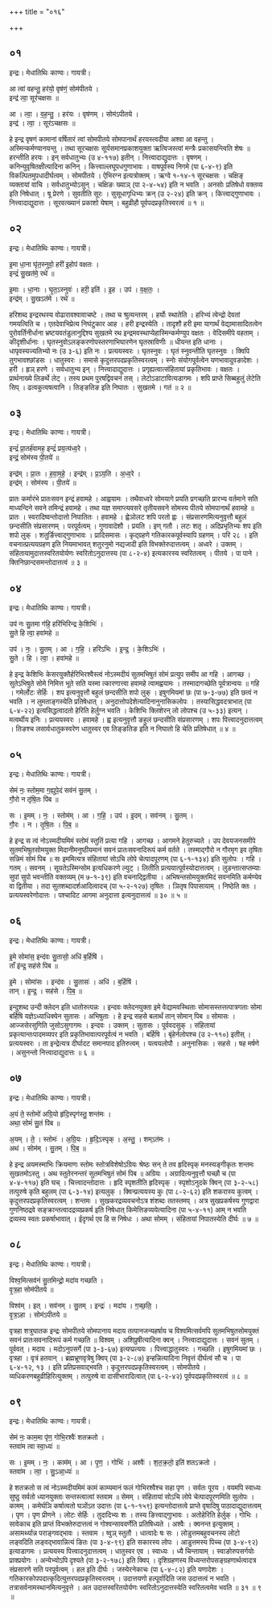 +++
title = "०१६"

+++


## ०१
इन्द्रः। मेधातिथिः काण्वः। गायत्री।

आ त्वा॑ वहन्तु॒ हर॑यो॒ वृष॑णं॒ सोम॑पीतये ।  
इन्द्र॑ त्वा॒ सूर॑चक्षसः ॥

आ । त्वा॒ । व॒ह॒न्तु॒ । हर॑यः । वृष॑णम् । सोम॑ऽपीतये ।  
इन्द्र॑ । त्वा॒ । सूर॑ऽचक्षसः ॥

हे इन्द्र वृषणं कामानां वर्षितारं त्वां सोमपीतये सोमपानार्थं हरयस्त्वदीया अश्वा आ वहन्तु । अस्मिन्कर्मण्यानयन्तु । तथा सूरचक्षसः सूर्यसमानप्रकाशयुक्ता ऋत्विजस्त्वां मन्त्रैः प्रकासयन्त्विति शेषः ॥ हरन्तीति हरयः । इन् सर्वधातुभ्यः (उ ४-११७) इतीन् । नित्त्वादाद्युदात्तः । वृषणम् । कनिन्युवृषितक्षीत्यादिना कनिन् । कित्त्वाल्लघूपधगुणाभावः । वाषपूर्वस्य निगमे (पा ६-४-९) इति विकल्पितमुपधादीर्घत्वम् । सोमपीतये । ऐभिरग्न इत्यत्रोक्तम् । ऋग्वे १-१४-१ सूरचक्षसः । चक्षिङ् व्यक्तायां वाचि । सर्वधातुभ्योऽसुन् । चक्षिङः ख्याञ् (पा २-४-५४) इति न भवति । अनसोः प्रतिषेधो वक्तव्य इति निषेधात् । षू प्रेरणे । सुवतीति सूरः । सुसूधागृधिभ्यः क्रन् (उ २-२४) इति क्रन् । कित्त्वाद्गुणाभावः । नित्त्वादाद्युदात्तः । सूरवत्ख्यानं प्रकाशो येषाम् । बहुव्रीहौ पूर्वपदप्रकृतिस्वरत्वं ॥ १ ॥

## ०२
इन्द्रः। मेधातिथिः काण्वः। गायत्री।

इ॒मा धा॒ना घृ॑त॒स्नुवो॒ हरी॑ इ॒होप॑ वक्षतः ।  
इन्द्रं॑ सु॒खत॑मे॒ रथे॑ ॥

इ॒माः । धा॒नाः । घृ॒त॒ऽस्नुवः॑ । हरी॒ इति॑ । इ॒ह । उप॑ । व॒क्ष॒तः॒ ।  
इन्द्र॑म् । सु॒खऽत॑मे । रथे॑ ॥

हरिशब्द इन्द्ररथस्य वोढारावश्वावाचष्टे । तथा च श्रुत्यन्तरम् । हर्योः स्थातेति । हरिभ्यं त्वेन्द्रो देवतां गमयत्विति च । एतदेवाभिप्रेत्य निघंटुकार आह । हरी इन्द्रस्येति । तादृशौ हरी इमा यागार्थं वेद्यामासादितत्वेन पुरोवर्तिनीर्धाना भ्रष्टयवतंडुलानुद्दिश्य सुखतमे रथ इन्द्रमवस्थाप्येहास्मिन्कर्मण्युप वक्षतः । वेदिसमीपे वहताम् । कीदृशीर्धानाः । घृतस्नुवोऽलङ्करणोपस्तरणाभिघारणेन घृतस्राविणीः ॥ धीयन्त इति धानाः । धापृवस्यज्यतिभ्यो नः (उ ३-६) इति नः । प्रत्ययस्वरः । घृतस्नुवः । घृतं स्नुवन्तीति घृतस्नुवः । क्विपि तुगभावश्छांडसः । धातुस्वरः । समासे कृदुत्तरपदप्रकृतिस्वरत्वम् । स्नोः संयोगपूर्वत्वेन यणभावादुवङादेशः । हरी । हृञ् हरणे । सर्वधातुभ्य इन् । नित्त्वादाद्युदात्तः । प्रगृह्यत्वात्संहितायां प्रकृतिभावः । वक्षतः । प्रार्थनाख्ये लिङर्थे लेट् । तस्य प्रथम पुरषद्विवचनं तस् । लेटोऽडाटावित्यडागमः । शपि प्राप्ते सिब्बहुलुं लेटेति सिप् । ढत्वकुत्वषत्वानि । तिङ्ङतिङ इति निघातः । सुखतमे । गतं ॥ २ ॥

## ०३
इन्द्रः। मेधातिथिः काण्वः। गायत्री।

इन्द्रं॑ प्रा॒तर्ह॑वामह॒ इन्द्रं॑ प्रय॒त्य॑ध्व॒रे ।  
इन्द्रं॒ सोम॑स्य पी॒तये॑ ॥

इन्द्र॑म् । प्रा॒तः । ह॒वा॒म॒हे॒ । इन्द्र॑म् । प्र॒ऽय॒ति । अ॒ध्व॒रे ।  
इन्द्र॑म् । सोम॑स्य । पी॒तये॑ ॥

प्रातः कर्मारंभे प्रातःसवन इन्द्रं हवामहे । आह्वयामः । तथैवाध्वरे सोमयागे प्रयति प्रगच्छति प्रारभ्य वर्तमाने सति माध्यन्दिने सवने तमिन्द्रं हवामहे । तथा यज्ञ समाप्त्यवसरे तृतीयसवने सोमस्य पीतये सोमपानार्थं हवामहे ॥ प्रातः । स्वरादिष्वन्तोदात्तो निपातितः । हवामहे । ह्वेञोलट शपि परतो ह्वः । संप्रसारणमित्यनुवृत्तौ बहुलं छन्दसीति संप्रसारणम् । परपूर्वत्वम् । गुणावादेशौ । प्रयति । इण् गतौ । लटः शतृ । अदिप्रभृतिभ्यः शप इति शपो लुक् । शतुर्ङित्त्वाद्गुणाभावः । प्रादिसमासः । कृद्ग्रहणे गतिकारकपूर्वस्यापि ग्रहणम् । परि २८ । इति वचनात्प्रत्ययग्रहण इति नियमाभावत् शतुरनुमो नद्यजादी इति विभक्तेरुदात्तत्वम् । अध्वरे । उक्तम् । संहितायामुदात्तस्वरितयोर्यणः स्वरितोऽनुदात्तस्य (पा ८-२-४) इत्यकारस्य स्वरितत्वम् । पीतये । पा पाने । क्तिनिछान्दसमन्तोदात्तत्वं ॥ ३ ॥

## ०४
इन्द्रः। मेधातिथिः काण्वः। गायत्री।

उप॑ नः सु॒तमा ग॑हि॒ हरि॑भिरिन्द्र के॒शिभिः॑ ।  
सु॒ते हि त्वा॒ हवा॑महे ॥

उप॑ । नः॒ । सु॒तम् । आ । ग॒हि॒ । हरि॑ऽभिः । इ॒न्द्र॒ । के॒शिऽभिः॑ ।  
सु॒ते । हि । त्वा॒ । हवा॑महे ॥

हे इन्द्र केशिभिः केसरयुक्तैर्हरिभिरश्वैस्त्वं नोऽस्मदीयं सुतमभिषुतं सोमं प्रत्युप समीप आ गहि । आगच्छ । सुतेऽभिषुते सोमे निमित्त भूते सति यस्मा त्कारणात्त्वा हवामहे त्वामह्वयामः । तस्मादागच्छेति पूर्वत्रान्वयः ॥ गहि । गमेर्लोटः सेर्हिः । शप इत्यनुवृत्तौ बहुलं छन्दसीति शपो लुक् । इषुगमियमां छः (पा ७-३-७७) इति छत्वं न भवति । न लुमताङ्गस्येति प्रतिषेधात् । अनुदात्तोपदेशेत्यादिनानुनासिकलोपः । तस्यासिद्धवदत्राभात् (पा ६-४-२२) इत्यसिद्धत्वादतो हेरिति हेर्लुग्न भवति । केशिभिः क्लिशेरन् लो लोपश्च (उ ५-३३) इत्यन् । मत्वर्थीय इनिः । प्रत्ययस्वरः । हवामहे । ह्व इत्यनुवृत्तौ ङहुलं छन्दसीति संप्रसारणम् । शपः पित्त्वादनुदात्तत्वम् । तिङश्च लसार्वधातुकस्वरेण धातुस्वर एव तिङ्ङतिङ इति न निघातो हि चेति प्रतिषेधात् ॥ ४ ॥

## ०५
इन्द्रः। मेधातिथिः काण्वः। गायत्री।

सेमं नः॒ स्तोम॒मा ग॒ह्युपे॒दं सव॑नं सु॒तम् ।  
गौ॒रो न तृ॑षि॒तः पि॑ब ॥

सः । इ॒मम् । नः॒ । स्तोम॑म् । आ । ग॒हि॒ । उप॑ । इ॒दम् । सव॑नम् । सु॒तम् ।  
गौ॒रः । न । तृ॒षि॒तः । पि॒ब॒ ॥

हे इन्द्र स त्वं नोऽस्मदीयमिमं स्तोमं स्तुतिं प्रत्या गहि । आगच्छ । आगमने हेतुरुच्यते । उप देवयजनसमीपे सुतमभिषुतसोमयुक्त मिदानीमनुष्ठीयमानं सवनं प्रातःसवनादिरूपं कर्म वर्तते । तस्माद्गौरो न गौरमृग इव तृषितः सन्निमं सोमं पिब ॥ सः इममित्यत्र संहितायां सोऽचि लोपे चेत्पादपूरणम् (पा ६-१-१३४) इति सुलोपः । गहि । गतम् । सवनम् । सूयतेऽस्मिन्सोम इत्यधिकरणे ल्युट् । लितीति प्रत्ययात्पूर्वस्योदात्तत्वम् । लुडन्तात्सप्तम्याः सुपां सुपो भवन्तीति वक्तव्यम् (म ७-१-३९) इति वचनाद्द्वितीया । अभिषन्तसोमयुक्तमिदं सवनमिति कर्मण्येव वा द्वितीया । तदा सुतशब्दादर्शआदित्वादच् (पा ५-२-१२७) तृषितः । ञितृष पिपासायाम् । निष्ठेति क्तः । प्रत्ययस्वरेणोदात्तः । पश्चादिट आगमा अनुदात्ता इत्यनुदात्तत्वं ॥ ३० ॥ ५ ॥

## ०६
इन्द्रः। मेधातिथिः काण्वः। गायत्री।

इ॒मे सोमा॑स॒ इन्द॑वः सु॒तासो॒ अधि॑ ब॒र्हिषि॑ ।  
ताँ इ॑न्द्र॒ सह॑से पिब ॥

इ॒मे । सोमा॑सः । इन्द॑वः । सु॒तासः॑ । अधि॑ । ब॒र्हिषि॑ ।  
तान् । इ॒न्द्र॒ । सह॑से । पि॒ब॒ ॥

इन्दुशब्द उन्दी क्लेदन इति धातोरुत्पन्नः । इन्दवः क्लेदनयुक्ता इमे वेद्यामवस्थिताः सोमासस्तत्तत्पात्रगताः सोमा बर्हिषि यज्ञेऽध्याधिक्येन सुतासः । अभिषुताः । हे इन्द्र सहसे बलार्थं तान् सोमान् पिब ॥ सोमासः । आज्जसेरसुगिति जुसोऽसुगागमः । इन्दवः । उक्तम् । सुतासः । पूर्ववदसुक् । संहितायां प्रकृत्यान्तःपादमव्यपर इति प्रकृतिभावात्परपूर्वत्वं न भवति । बर्हिषि । बृंहेर्नलोपश्च (उ २-११०) इतीस् । प्रत्ययस्वरः । ता इन्द्रेत्यत्र दीर्घादट समानपाद इतिरुत्वम् । यत्वयलोपौ । अनुनासिकः । सहसे । षह मर्षणे । असुनन्तो नित्त्वादाद्युदात्तः ॥ ६ ॥

## ०७
इन्द्रः। मेधातिथिः काण्वः। गायत्री।

अ॒यं ते॒ स्तोमो॑ अग्रि॒यो हृ॑दि॒स्पृग॑स्तु॒ शन्त॑मः ।  
अथा॒ सोमं॑ सु॒तं पि॑ब ॥

अ॒यम् । ते॒ । स्तोमः॑ । अ॒ग्रि॒यः । हृ॒दि॒ऽस्पृक् । अ॒स्तु॒ । शम्ऽत॑मः ।  
अथ॑ । सोम॑म् । सु॒तम् । पि॒ब॒ ॥

हे इन्द्र अयमस्माभिः क्रियमाणः स्तोमः स्तोत्रविशेषोऽग्रियः श्रेष्ठः सन् ते तव हृदिस्पृक् मनस्यङ्गीकृतः शन्तमः सुखतमोऽस्तु । अथ स्तुतेरनन्तरं सुतमभिषुतं सोमं पिब ॥ अग्रियः । अग्रादित्यनुवृत्तौ घच्छौ च (पा ४-४-११७) इति घच् । चित्त्वादन्तोदात्तः । हृदि स्पृशतीति हृदिस्पृक् । स्पृशोऽनुदके क्विन् (पा ३-२-५८) तत्पुरुषे कृति बहुलम् (पा ६-३-१४) इत्यलुक् । क्विन्प्रत्ययस्य कुः (पा ८-२-६२) इति शकरास्य कुत्वम् । कृदुत्तरपदप्रकृतिस्वरत्वम् । शन्तमः । सुखकरद्रव्यवचनोऽत्र शंशब्दः ततस्तमप् । अत्र सुखप्रकर्षस्य गुणद्वारा गुणनिष्ठद्रवे सङ्क्रान्तत्वादद्रव्यप्रकर्ष इति निषेधात् किमेत्तिङव्ययेत्यादिना (पा ५-४-११) आम् न भवति द्रव्यस्य स्वतः प्रकर्षाभावात् । ईदृगर्थ एव हि स निषेधः । अथा सोमम् । संहितायां निपातस्येति दीर्घः ॥ ७ ॥

## ०८
इन्द्रः। मेधातिथिः काण्वः। गायत्री।

विश्व॒मित्सव॑नं सु॒तमिन्द्रो॒ मदा॑य गच्छति ।  
वृ॒त्र॒हा सोम॑पीतये ॥

विश्व॑म् । इत् । सव॑नम् । सु॒तम् । इन्द्रः॑ । मदा॑य । ग॒च्छ॒ति॒ ।  
वृ॒त्र॒ऽहा । सोम॑ऽपीतये ॥

वृत्रहा शत्रुघातक इन्द्रः सोमपीतये सोमपानाय मदाय तत्पानजन्यहर्षाय च विश्वमित्सर्वमपि सुतमभिषुतसोमयुक्तं सवनं प्रातःसवनादिरूपं कर्म गच्छति ॥ विश्वम् । अशिप्रुषीत्यादिना क्वन् । नित्त्वादाद्युदात्तः । सवनं सुतम् । पूर्ववत् । मदाय । मदोऽनुपसर्गे (पा ३-३-६७) इत्यप्प्रत्ययः । पित्त्वाद्धातुस्वरः । गच्छति । इषुगमियमां छः । वृत्रहा । वृत्रं हतवान् । ब्रह्मभ्रूणवृत्रेषु क्विप् (पा ३-२-८७) इन्हन्नित्यादिना निवृत्तं दीर्घत्वं सौ च । पा ६-४-१२, १३ । इति प्रतिप्रसवाद्भवति । कृदुत्तरपदप्रकृतिस्वरत्वम् । सोमपीतये । व्यधिकरणबहुव्रीहिरित्युक्तम् । तत्पुरुषे वा दासीभारादित्वात् (पा ६-२-४२) पूर्वपदप्रकृतिस्वरत्वं ॥ ८ ॥

## ०९
इन्द्रः। मेधातिथिः काण्वः। गायत्री।

सेमं नः॒ काम॒मा पृ॑ण॒ गोभि॒रश्वैः॑ शतक्रतो ।  
स्तवा॑म त्वा स्वा॒ध्यः॑ ॥

सः । इ॒मम् । नः॒ । काम॑म् । आ । पृ॒ण॒ । गोभिः॑ । अश्वैः॑ । श॒त॒क्र॒तो॒ इति॑ शतऽक्रतो ।  
स्तवा॑म । त्वा॒ । सु॒ऽआ॒ध्यः॑ ॥

हे शतक्रतो स त्वं नोऽस्मदीयमिमं कामं काम्यमानं फलं गोभिरश्वैश्च सहा पृण । सर्वतः पूरय । वयमपि स्वाध्यः सुष्ठु सर्वतो ध्यानयुक्ताः सन्तस्त्वात्वां स्तवाम ॥ सेमम् । संहितायां सोऽचि लोपे चेत्पादपूरणमिति सुलोपः । कामम् । कमेर्घञि कर्षात्वतो घञोंऽत उदात्तः (पा ६-१-१५९) इत्यन्तोदात्तत्वे प्राप्ते वृषादिषु पाठादाद्युदात्तत्वम् । पृण । पृण प्रीणने । लोटः सेर्हिः । तुदादिभ्यः शः । तस्य ङित्त्वाद्गुाभावः । अतोहेरिति हेर्लुक् । गोभिः । सावेकाच इति प्राप्तं विभक्तेरुदात्तत्वं न गोश्वन्साववर्णेति प्रतिषिध्यते । अश्वैः । क्वनन्त इत्युक्तम् । असामर्थ्यान्न पराङ्गवद्भावः । स्तवाम । ष्वुञ् स्तुतौ । धात्वादेः षः सः । लोडुत्तमबहुवचनस्य लोटो लङ्वदिति लङ्वद्भावान्नित्यं ङितः (पा ३-४-९९) इति सकारस्य लोपः । आडुत्तमस्य पिच्च (पा ३-४-९२) इत्याडागमः । प्रत्ययस्य पित्त्वादनुदात्तत्वम् । धातुस्वर एव । स्वाध्यः । ध्यै चिन्तायाम् । स्वाङोरुपसर्गयोः प्राक्प्रयोगः । अन्येभ्योऽपि दृश्यते (पा ३-२-१७८) इति क्विप् । दृशिग्रहणस्य विध्यन्तरोपसङ्ग्रहणार्थत्वादत्र संप्रसारणे सति परपूर्वत्वम् । हल इति दीर्घः । जस्येरनेकाचः (पा ६-४-८२) इति यणादेशः । गतिकारकोपपदात्कृदित्युत्तरपदप्रकृतिस्वरत्वम् । उदात्तयणो हल्पूर्वादिति जस उदात्तत्वं न भवति । तत्रासर्वनामस्थानमित्यनुवृत्ते । अत उदात्तस्वरितयोर्यणः स्वरितोऽनुदात्तस्येति स्वरितत्वमेव भवति ॥ ३१ ॥ ९ ॥